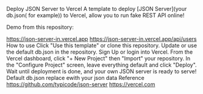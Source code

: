 Deploy JSON Server to Vercel
A template to deploy [JSON Server](your db.json( for example)) to Vercel, allow you to run fake REST API online!

Demo from this repository:

https://json-server-in.vercel.app
https://json-server-in.vercel.app/api/users
How to use
Click "Use this template" or clone this repository.
Update or use the default db.json in the repository.
Sign Up or login into Vercel.
From the Vercel dashboard, click "+ New Project" then "Import" your repository.
In the "Configure Project" screen, leave everything default and click "Deploy".
Wait until deployment is done, and your own JSON server is ready to serve!
Default db.json
replace ewith your json data
Reference
https://github.com/typicode/json-server
https://vercel.com
